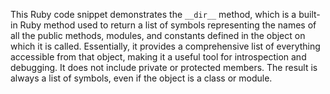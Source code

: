 This Ruby code snippet demonstrates the `__dir__` method, which is a built-in Ruby method used to return a list of symbols representing the names of all the public methods, modules, and constants defined in the object on which it is called. Essentially, it provides a comprehensive list of everything accessible from that object, making it a useful tool for introspection and debugging. It does not include private or protected members. The result is always a list of symbols, even if the object is a class or module.